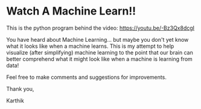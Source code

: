 # Watch A Machine Learn!!
This is the python program behind the video: https://youtu.be/-Bz3Qx8dcgI


You have heard about Machine Learning... but maybe you don't yet know what it looks like when a machine learns.  This is my attempt to help visualize (after simplifying) machine learning to the point that our brain can better comprehend what it might look like when a machine is learning from data!

Feel free to make comments and suggestions for improvements.

Thank you,

Karthik

